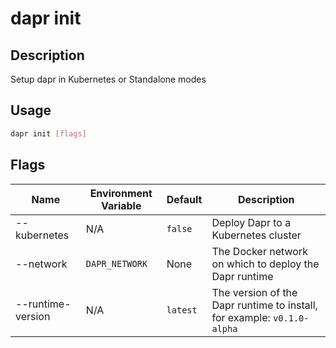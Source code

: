 # dapr init

## Description

Setup dapr in Kubernetes or Standalone modes

## Usage

```bash
dapr init [flags]
```

## Flags

| Name | Environment Variable | Default | Description
| --- | --- | --- | --- |
| --kubernetes | N/A | `false` | Deploy Dapr to a Kubernetes cluster |
| --network | `DAPR_NETWORK` | None | The Docker network on which to deploy the Dapr runtime |
| --runtime-version | N/A | `latest` | The version of the Dapr runtime to install, for example: `v0.1.0-alpha` |